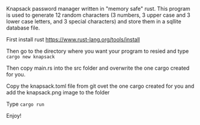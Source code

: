 Knapsack password manager written in "memory safe" rust. This program is used to generate 12 random characters (3 numbers, 3 upper case and 3 lower case letters, and 3 special characters) and store them in a sqllite database file. 

First install rust https://www.rust-lang.org/tools/install

Then go to the directory where you want your program to resied and type ```cargo new knapsack```

Then copy main.rs into the src folder and overwrite the one cargo created for you.

Copy the knapsack.toml file from git ovet the one cargo created for you and add the knapsack.png image to the folder

Type ```cargo run```

Enjoy!
